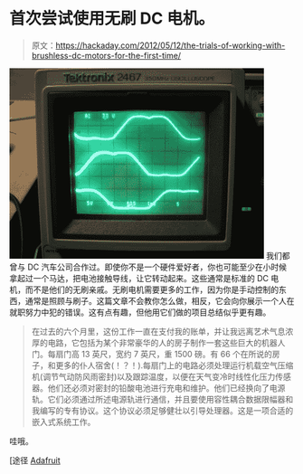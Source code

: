 # 首次尝试使用无刷 DC 电机。

> 原文：<https://hackaday.com/2012/05/12/the-trials-of-working-with-brushless-dc-motors-for-the-first-time/>

[![](img/c517ee178b168ddc34ea7264523a1daf.png "BLDC_Waveforms_Wrong-e1336054560385")](http://hackaday.com/wp-content/uploads/2012/05/bldc_waveforms_wrong-e1336054560385.jpg) 我们都曾与 DC 汽车公司合作过。即使你不是一个硬件爱好者，你也可能至少在小时候拿起过一个马达，把电池接触导线，让它转动起来。这些通常是标准的 DC 电机，而不是他们的无刷亲戚。无刷电机需要更多的工作，因为你是手动控制的东西，通常是照顾与刷子。这篇文章不会教你怎么做，相反，它会向你展示一个人在就职努力中犯的错误。这有点有趣，但他用它们做的项目总结似乎更有趣。

> 在过去的六个月里，这份工作一直在支付我的账单，并让我远离艺术气息浓厚的电路，它包括为某个非常豪华的人的房子制作一套这些巨大的机器人门。每扇门高 13 英尺，宽约 7 英尺，重 1500 磅。有 66 个在所说的房子，和更多的仆人宿舍(！？！).每扇门上的电路必须处理运行机载空气压缩机(调节气动防风雨密封)以及跟踪温度，以便在天气变冷时线性化压力传感器。他们还必须对密封的铅酸电池进行充电和维护。他们已经换向了电源轨。它们必须通过所述电源轨进行通信，并且要使用容性耦合数据限幅器和我编写的专有协议。这个协议必须足够健壮以引导处理器。这是一项合适的嵌入式系统工作。

哇哦。

[途径 [Adafruit](http://www.adafruit.com/blog/2012/05/03/bldcs-the-wrong-way/)
